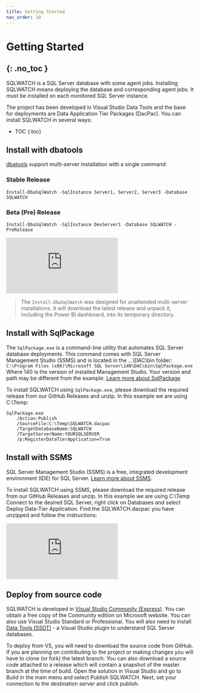 ```yaml
---
title: Getting Started
nav_order: 10
---
```


# Getting Started
{: .no_toc }
---

SQLWATCH is a SQL Server database with some agent jobs. Installing SQLWATCH means deploying the database and corresponding agent jobs. 
It must be installed on each monitored SQL Server instance. 

The project has been developed in Visual Studio Data Tools and the base for deployments are Data Application Tier Packages (DacPac). 
You can install SQLWATCH in several ways:

- TOC
{:toc}

## Install with dbatools

[dbatools](https://dbatools.io/) support multi-server installation with a single command:

### Stable Release

```
Install-DbaSqlWatch -SqlInstance Server1, Server2, Server3 -Database SQLWATCH
```

### Beta (Pre) Release

```
Install-DbaSqlWatch -SqlInstance DevServer1 -Database SQLWATCH -PreRelease
```

<div class="responsive-iframe-container responsive-iframe-container-4-3">
  <iframe class="responsive-iframe" src="https://www.youtube-nocookie.com/embed/W38osuBv_Q8" frameborder="0" allow="accelerometer; autoplay; encrypted-media; gyroscope; picture-in-picture" allowfullscreen></iframe>
</div>

>The `Install-DbaSqlWatch` was designed for unattended multi-server installations. It will download the latest release and unpack it, including the Power BI dashboard, into its temporary directory.

## Install with SqlPackage

The `SqlPackage.exe` is a command-line utility that automates SQL Server database deployments. This command comes with SQL Server Management Studio (SSMS) and is located in the ...\DAC\bin folder: `C:\Program Files (x86)\Microsoft SQL Server\140\DAC\bin\SqlPackage.exe` Where 140 is the version of installed Management Studio. Your version and path may be different from the example. [Learn more about SqlPackage](https://docs.microsoft.com/en-us/sql/tools/sqlpackage)

To install SQLWATCH using `SqlPackage.exe`, please download the required release from our GitHub Releases and unzip. In this example we are using C:\Temp:

```
SqlPackage.exe 
    /Action:Publish 
    /SourceFile:C:\Temp\SQLWATCH.dacpac 
    /TargetDatabaseName:SQLWATCH 
    /TargetServerName:YOURSQLSERVER 
    /p:RegisterDataTierApplication=True
```

## Install with SSMS

SQL Server Management Studio (SSMS) is a free, integrated development environment (IDE) for SQL Server. [Learn more about SSMS](https://docs.microsoft.com/en-us/sql/ssms/download-sql-server-management-studio-ssms).

To install SQLWATCH using SSMS, please download the required release from our GitHub Releases and unzip. In this example we are using C:\Temp
Connect to the desired SQL Server, right click on Databases and select Deploy Data-Tier Application. Find the SQLWATCH.dacpac you have unzipped and follow the instructions:


<div class="responsive-iframe-container responsive-iframe-container-16-9">
  <iframe class="responsive-iframe" src="https://www.youtube-nocookie.com/embed/caufO79tKo4" frameborder="0" allow="accelerometer; autoplay; encrypted-media; gyroscope; picture-in-picture" allowfullscreen></iframe>
</div>

## Deploy from source code

SQLWATCH is developed in [Visual Studio Community (Express)](https://visualstudio.microsoft.com/vs/express/). You can obtain a free copy of the Community edition on Microsoft website. You can also use Visual Studio Standard or Professional. You will also need to install [Data Tools (SSDT)](https://docs.microsoft.com/en-us/sql/ssdt/download-sql-server-data-tools-ssdt) - a Visual Studio plugin to understand SQL Server databases.

To deploy from VS, you will need to download the source code from GitHub. If you are planning on contributing to the project or making changes you will have to clone (or fork) the latest branch. You can also download a source code attached to a release which will contain a snapshot of the master branch at the time of build. 
Open the solution in Visual Studio and go to Build in the main menu and select Publish SQLWATCH. Next, set your connection to the destination server and click publish.
